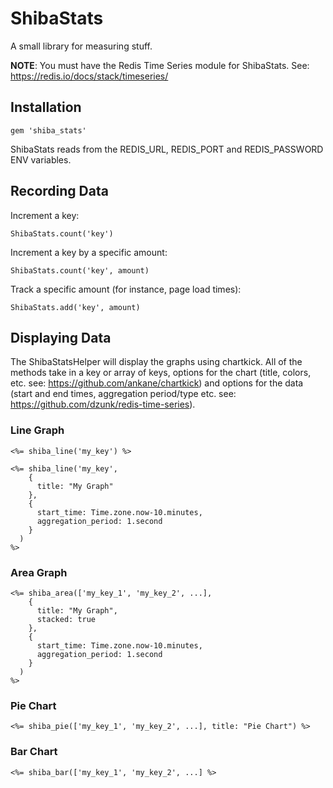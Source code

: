 # ShibaStats

A small library for measuring stuff.  

**NOTE**: You must have the Redis Time Series module for ShibaStats.  See: https://redis.io/docs/stack/timeseries/

## Installation

```
gem 'shiba_stats'
```

ShibaStats reads from the REDIS_URL, REDIS_PORT and REDIS_PASSWORD ENV variables.

## Recording Data
Increment a key:
```
ShibaStats.count('key')
```

Increment a key by a specific amount:
```
ShibaStats.count('key', amount)
```

Track a specific amount (for instance, page load times):
```
ShibaStats.add('key', amount)
```

## Displaying Data

The ShibaStatsHelper will display the graphs using chartkick.  All of the methods take in a key or array of keys, options for the chart (title, colors, etc. see: https://github.com/ankane/chartkick) and options for the data (start and end times, aggregation period/type etc. see: https://github.com/dzunk/redis-time-series).

### Line Graph

```
<%= shiba_line('my_key') %>
```

```
<%= shiba_line('my_key', 
    { 
      title: "My Graph" 
    }, 
    {
      start_time: Time.zone.now-10.minutes, 
      aggregation_period: 1.second
    } 
  ) 
%>
```

### Area Graph

```
<%= shiba_area(['my_key_1', 'my_key_2', ...], 
    { 
      title: "My Graph",
      stacked: true
    }, 
    {
      start_time: Time.zone.now-10.minutes, 
      aggregation_period: 1.second
    } 
  ) 
%>
```

### Pie Chart

```
<%= shiba_pie(['my_key_1', 'my_key_2', ...], title: "Pie Chart") %>
```

### Bar Chart

```
<%= shiba_bar(['my_key_1', 'my_key_2', ...] %>
```



